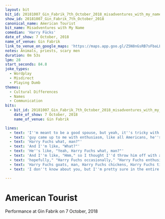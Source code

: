 ```yaml
---
layout: bit
bit_id: 20181007_Gin_Fabrik_7th_October_2018_misadventures_with_my_name
show_id: 20181007_Gin_Fabrik_7th_October_2018
canonical_name: American Tourist
bit_name: Misadventures with My Name
comedian: 'Harry Fücks'
date_of_show: 7 October, 2018
name_of_venue: Gin Fabrik
link_to_venue_on_google_maps: 'https://maps.app.goo.gl/Z5N8nGsRB7sFbaLL8'
notes: Animals, priests, scary men
duration: 0m 53s
lpm: 28
start_seconds: 84.8
joke_types:
  - Wordplay
  - Misdirect
  - Playing Dumb
themes:
  - Cultural Differences
  - Names
  - Communication
bits:
  - bit_id: 20181007_Gin_Fabrik_7th_October_2018_misadventures_with_my_name
    date_of_show: 7 October, 2018
    name_of_venue: Gin Fabrik

lines:
  - text: 'I''m meant to be a good spouse, but yeah, it''s tricky with this name, recently this American'
  - text: 'guy came up to me with enthusiasm, like all Americans, he''s like, "Hey, man, Harry Fuchs,'
  - text: 'Harry Fuchs what, man?"'
  - text: 'And I''m like, "What?"'
  - text: 'He''s like, "Yeah, Harry Fuchs what, man?"'
  - text: 'And I''m like, "Hmm," so I thought I''d throw him off with a few adverbs, like "Harry Fuchs'
  - text: 'hopefully," "Harry Fuchs occasionally," "Harry Fuchs enthusiast," but he''s like, "No, man,'
  - text: 'Harry Fuchs goats, man, Harry Fuchs chickens, Harry Fuchs tigers."'
  - text: 'I don''t know about you, but I''m pretty sure in the entire history of mankind, no one has'

---
```


# American Tourist

Performance at Gin Fabrik on 7 October, 2018
